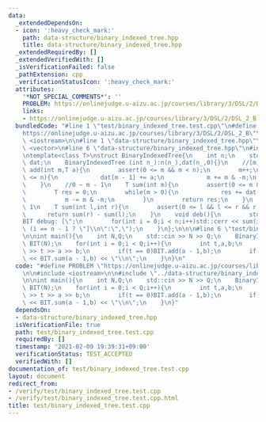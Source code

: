 ```yaml
---
data:
  _extendedDependsOn:
  - icon: ':heavy_check_mark:'
    path: data-structure/binary_indexed_tree.hpp
    title: data-structure/binary_indexed_tree.hpp
  _extendedRequiredBy: []
  _extendedVerifiedWith: []
  _isVerificationFailed: false
  _pathExtension: cpp
  _verificationStatusIcon: ':heavy_check_mark:'
  attributes:
    '*NOT_SPECIAL_COMMENTS*': ''
    PROBLEM: https://onlinejudge.u-aizu.ac.jp/courses/library/3/DSL/2/DSL_2_B
    links:
    - https://onlinejudge.u-aizu.ac.jp/courses/library/3/DSL/2/DSL_2_B
  bundledCode: "#line 1 \"test/binary_indexed_tree.test.cpp\"\n#define PROBLEM \"\
    https://onlinejudge.u-aizu.ac.jp/courses/library/3/DSL/2/DSL_2_B\"\n\n#include\
    \ <iostream>\n\n#line 1 \"data-structure/binary_indexed_tree.hpp\"\n\n\n\n#include\
    \ <vector>\n#line 6 \"data-structure/binary_indexed_tree.hpp\"\n#include <assert.h>\n\
    \ntemplate<class T>\nstruct BinaryIndexedTree{\n    int n;\n    std::vector<T>\
    \ dat;\n    BinaryIndexedTree (int n_):n(n_),dat(n_,0){}\n    //[m]+=a\n    void\
    \ add(int m,T a){\n        assert(0 <= m && m < n);\n        m++;\n        while(m\
    \ <= n){\n            dat[m - 1] += a;\n            m += m & -m;\n        }\n\
    \    }\n    //0 ~ m - 1\n    T sum(int m){\n        assert(0 <= m && m <= n);\n\
    \        T res = 0;\n        while(m > 0){\n            res += dat[m - 1];\n \
    \           m -= m & -m;\n        }\n        return res;\n    }\n    //l ~ r -\
    \ 1\n    T sum(int l,int r){\n        assert(0 <= l && l <= r && r <= n);\n  \
    \      return sum(r) - sum(l);\n    }\n    void deb(){\n        std::cerr << \"\
    BIT debug: [\";\n        for(int i = 0;i < n;i++)std::cerr << sum(i,i + 1) <<\
    \ (i == n - 1 ? \"]\\n\":\",\");\n    }\n};\n\n\n#line 6 \"test/binary_indexed_tree.test.cpp\"\
    \n\nint main(){\n    int N,Q;\n    std::cin >> N >> Q;\n    BinaryIndexedTree<int>\
    \ BIT(N);\n    for(int i = 0;i < Q;i++){\n        int t,a,b;\n        std::cin\
    \ >> t >> a >> b;\n        if(t == 0)BIT.add(a - 1,b);\n        if(t == 1)std::cout\
    \ << BIT.sum(a - 1,b) << \"\\n\";\n    }\n}\n"
  code: "#define PROBLEM \"https://onlinejudge.u-aizu.ac.jp/courses/library/3/DSL/2/DSL_2_B\"\
    \n\n#include <iostream>\n\n#include \"../data-structure/binary_indexed_tree.hpp\"\
    \n\nint main(){\n    int N,Q;\n    std::cin >> N >> Q;\n    BinaryIndexedTree<int>\
    \ BIT(N);\n    for(int i = 0;i < Q;i++){\n        int t,a,b;\n        std::cin\
    \ >> t >> a >> b;\n        if(t == 0)BIT.add(a - 1,b);\n        if(t == 1)std::cout\
    \ << BIT.sum(a - 1,b) << \"\\n\";\n    }\n}"
  dependsOn:
  - data-structure/binary_indexed_tree.hpp
  isVerificationFile: true
  path: test/binary_indexed_tree.test.cpp
  requiredBy: []
  timestamp: '2021-02-09 19:39:31+09:00'
  verificationStatus: TEST_ACCEPTED
  verifiedWith: []
documentation_of: test/binary_indexed_tree.test.cpp
layout: document
redirect_from:
- /verify/test/binary_indexed_tree.test.cpp
- /verify/test/binary_indexed_tree.test.cpp.html
title: test/binary_indexed_tree.test.cpp
---
```

